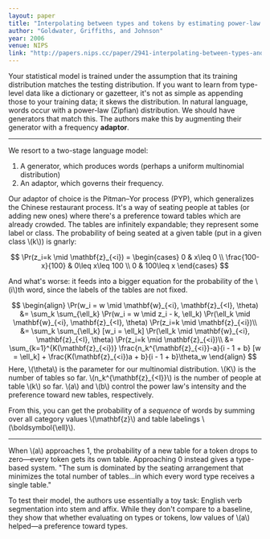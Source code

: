 ```yaml
---
layout: paper
title: "Interpolating between types and tokens by estimating power-law generators"
author: "Goldwater, Griffiths, and Johnson"
year: 2006
venue: NIPS
link: "http://papers.nips.cc/paper/2941-interpolating-between-types-and-tokens-by-estimating-power-law-generators.pdf"
---
```


Your statistical model is trained under the assumption that its training distribution matches the testing distribution. If you want to learn from type-level data like a dictionary or gazetteer, it's not as simple as appending those to your training data; it skews the distribution. In natural language, words occur with a power-law (Zipfian) distribution. We should have generators that match this. The authors make this by augmenting their generator with a frequency **adaptor**.

<!--more-->

---

We resort to a two-stage language model:

1. A generator, which produces words (perhaps a uniform multinomial distribution)
2. An adaptor, which governs their frequency.

Our adaptor of choice is the Pitman–Yor process (PYP), which generalizes the Chinese restaurant process. It's a way of seating people at tables (or adding new ones) where there's a preference toward tables which are already crowded. The tables are infinitely expandable; they represent some label or class. The probability of being seated at a given table (put in a given class \\(k\\)) is gnarly:

$$
\Pr(z_i=k \mid \mathbf{z}_{<i}) = 
\begin{cases} 
      0 & x\leq 0 \\
      \frac{100-x}{100} & 0\leq x\leq 100 \\
      0 & 100\leq x 
   \end{cases}
$$

And what's worse: it feeds into a bigger equation for the probability of the \\(i\\)th word, since the labels of the tables are not fixed.

$$
\begin{align}
\Pr(w_i = w \mid \mathbf{w}_{<i}, \mathbf{z}_{<I}, \theta)
 &= \sum_k \sum_{\ell_k} \Pr(w_i = w \mid z_i - k, \ell_k) \Pr(\ell_k \mid \mathbf{w}_{<i}, \mathbf{z}_{<I}, \theta) \Pr(z_i=k \mid \mathbf{z}_{<i})\\
  &= \sum_k \sum_{\ell_k} [w_i =  \ell_k] \Pr(\ell_k \mid \mathbf{w}_{<i}, \mathbf{z}_{<I}, \theta) \Pr(z_i=k \mid \mathbf{z}_{<i})\\
&= \sum_{k=1}^{K(\mathbf{z}_{<i})} \frac{n_k^{\mathbf{z}_{<i}}-a}{i - 1 + b} [w = \ell_k] + \frac{K(\mathbf{z}_{<i})a + b}{i - 1 + b}\theta_w
\end{align}
$$
Here, \\(\theta\\) is the parameter for our multinomial distribution. \\(K\\) is the number of tables so far. \\(n_k^{\mathbf{z}_{<I}}\\) is the number of people at table \\(k\\) so far. \\(a\\) and \\(b\\) control the power law's intensity and the preference toward new tables, respectively.

From this, you can get the probability of a *sequence* of words by summing over all category values \\(\mathbf{z}\\) and table labelings \\(\boldsymbol{\ell}\\).

---

When \\(a\\) approaches 1, the probability of a new table for a token drops to zero—every token gets its own table. Approaching 0 instead gives a type-based system. "The sum is dominated by the seating arrangement that minimizes the total number of tables...in which every word type receives a single table."

To test their model, the authors use essentially a toy task: English verb segmentation into stem and affix. While they don't compare to a baseline, they show that whether evaluating on types or tokens, low values of \\(a\\) helped—a preference toward types.
